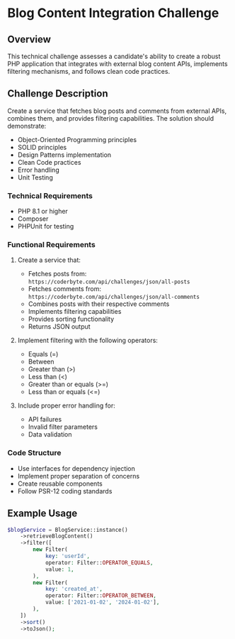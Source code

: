 # Blog Content Integration Challenge

## Overview
This technical challenge assesses a candidate's ability to create a robust PHP application that integrates with external blog content APIs, implements filtering mechanisms, and follows clean code practices.

## Challenge Description
Create a service that fetches blog posts and comments from external APIs, combines them, and provides filtering capabilities. The solution should demonstrate:

- Object-Oriented Programming principles
- SOLID principles
- Design Patterns implementation
- Clean Code practices
- Error handling
- Unit Testing

### Technical Requirements
- PHP 8.1 or higher
- Composer
- PHPUnit for testing

### Functional Requirements
1. Create a service that:
   - Fetches posts from: `https://coderbyte.com/api/challenges/json/all-posts`
   - Fetches comments from: `https://coderbyte.com/api/challenges/json/all-comments`
   - Combines posts with their respective comments
   - Implements filtering capabilities
   - Provides sorting functionality
   - Returns JSON output

2. Implement filtering with the following operators:
   - Equals (=)
   - Between
   - Greater than (>)
   - Less than (<)
   - Greater than or equals (>=)
   - Less than or equals (<=)

3. Include proper error handling for:
   - API failures
   - Invalid filter parameters
   - Data validation

### Code Structure
- Use interfaces for dependency injection
- Implement proper separation of concerns
- Create reusable components
- Follow PSR-12 coding standards


## Example Usage
```php
$blogService = BlogService::instance()
    ->retrieveBlogContent()
    ->filter([
        new Filter(
            key: 'userId',
            operator: Filter::OPERATOR_EQUALS,
            value: 1,
        ),
        new Filter(
            key: 'created_at',
            operator: Filter::OPERATOR_BETWEEN,
            value: ['2021-01-02', '2024-01-02'],
        ),
    ])
    ->sort()
    ->toJson();
```
